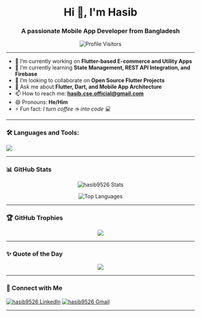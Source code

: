 <h1 align="center">Hi 👋, I'm Hasib</h1>
<h3 align="center">A passionate Mobile App Developer from Bangladesh</h3>

<p align="center">
  <img src="https://visitcount.itsvg.in/api?id=hasib9526&icon=0&color=0" alt="Profile Visitors" />
</p>

---

- 🔭 I’m currently working on **Flutter-based E-commerce and Utility Apps**
- 🌱 I’m currently learning **State Management, REST API Integration, and Firebase**
- 👯 I’m looking to collaborate on **Open Source Flutter Projects**
- 💬 Ask me about **Flutter, Dart, and Mobile App Architecture**
- 📫 How to reach me: **hasib.cse.official@gmail.com**
- 😄 Pronouns: **He/Him**
- ⚡ Fun fact: *I turn coffee ☕ into code 💻*

---

### 🛠️ Languages and Tools:
<p align="left">
  <img src="https://skillicons.dev/icons?i=flutter,dart,python,cpp,git,github,firebase,figma,vscode,androidstudio" />
</p>

---

### 📊 GitHub Stats
<p align="center">
  <img src="https://github-readme-stats.vercel.app/api?username=hasib9526&show_icons=true&theme=gotham" alt="hasib9526 Stats" />
</p>
<p align="center">
  <img src="https://github-readme-stats.vercel.app/api/top-langs?username=hasib9526&show_icons=true&locale=en&layout=compact&theme=gotham" alt="Top Languages" />
</p>

---

### 🏆 GitHub Trophies
<p align="center">
  <img src="https://github-profile-trophy.vercel.app/?username=hasib9526&theme=radical&no-frame=true&margin-w=10" />
</p>

---

### ✨ Quote of the Day
<p align="center">
  <img src="https://quotes-github-readme.vercel.app/api?type=horizontal&theme=radical" />
</p>

---

### 🔗 Connect with Me
<p align="left">
  <a href="https://linkedin.com/in/hasib9526" target="blank"><img align="center" src="https://skillicons.dev/icons?i=linkedin" alt="hasib9526 LinkedIn" /></a>
  <a href="mailto:hasib.cse.official@gmail.com"><img align="center" src="https://skillicons.dev/icons?i=gmail" alt="hasib9526 Gmail" /></a>
</p>

---

<!-- Proudly created with GPRM ( https://gprm.itsvg.in ) -->
